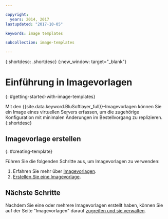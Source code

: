 ```yaml
---

copyright:
  years: 2014, 2017
lastupdated: "2017-10-05"

keywords: image templates

subcollection: image-templates

---
```


{:shortdesc: .shortdesc}
{:new_window: target="_blank"}

# Einführung in Imagevorlagen
{: #getting-started-with-image-templates}

Mit den {{site.data.keyword.BluSoftlayer_full}}-Imagevorlagen können Sie ein Image eines virtuellen Servers erfassen, um die zugehörige Konfiguration mit minimalen Änderungen im Bestellvorgang zu replizieren.
{:shortdesc}


## Imagevorlage erstellen
{: #creating-template}

Führen Sie die folgenden Schritte aus, um Imagevorlagen zu verwenden:
1. Erfahren Sie mehr über [Imagevorlagen](/docs/infrastructure/image-templates?topic=image-templates-about-image-templates).
2. [Erstellen Sie eine Imagevorlage](/docs/infrastructure/image-templates?topic=image-templates-creating-an-image-template).

## Nächste Schritte

Nachdem Sie eine oder mehrere Imagevorlagen erstellt haben, können Sie auf der Seite "Imagevorlagen" darauf [zugreifen und sie verwalten](/docs/infrastructure/image-templates?topic=image-templates-managing-images-from-the-image-templates-page).
